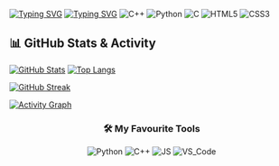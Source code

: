 [![Typing SVG](https://readme-typing-svg.demolab.com?font=Fira+Code&pause=1000&color=F70218&width=435&lines=I'am+Alexander+Rasskazov%2C+18+y.o)](https://git.io/typing-svg)
[![Typing SVG](https://readme-typing-svg.demolab.com?font=Fira+Code&pause=1000&color=F7991A&width=435&lines=Programmer%2C+Sys.Admin%2C+student)](https://git.io/typing-svg)
![C++](https://img.shields.io/badge/C++-00599C?logo=c%2B%2B&logoColor=white)
![Python](https://img.shields.io/badge/Python-3776AB?logo=python&logoColor=white)
![C](https://img.shields.io/badge/C-A8B9CC?logo=c&logoColor=black)
![HTML5](https://img.shields.io/badge/HTML5-E34F26?logo=html5&logoColor=white)
![CSS3](https://img.shields.io/badge/CSS3-1572B6?logo=css3&logoColor=white)
## 📊 GitHub Stats & Activity

[![GitHub Stats](https://github-readme-stats.vercel.app/api?username=dkoooul&show_icons=true&theme=radical)](https://github.com/dkoooul)
[![Top Langs](https://github-readme-stats.vercel.app/api/top-langs/?username=dkoooul&layout=compact&theme=radical)](https://github.com/dkoooul)

[![GitHub Streak](https://streak-stats.demolab.com/?user=dkoooul&theme=radical)](https://git.io/streak-stats)

[![Activity Graph](https://github-readme-activity-graph.vercel.app/graph?username=dkoooul&theme=react-dark)](https://github.com/ashutosh00710/github-readme-activity-graph)

<h3 align="center">🛠️ My Favourite Tools</h3>

<p align="center">
  <!-- Языки -->
  <img src="https://img.shields.io/badge/Python-3776AB?style=flat-square&logo=python&logoColor=white" alt="Python">
  <img src="https://img.shields.io/badge/C++-00599C?style=flat-square&logo=c%2B%2B&logoColor=white" alt="C++">
  <img src="https://img.shields.io/badge/С-F7DF1E?style=flat-square&logo=С&logoColor=black" alt="JS">
  
  <!-- Инструменты -->
  <img src="https://img.shields.io/badge/GitHub_Actions-2088FF?style=flat-square&logo=VS_Code&logoColor=white" alt="VS_Code">
</p>
